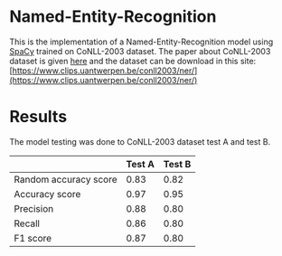 # Named-Entity-Recognition
This is the implementation of a Named-Entity-Recognition model using [SpaCy](https://spacy.io/) trained on CoNLL-2003 dataset. The paper about CoNLL-2003 dataset is given [here](http://aclweb.org/anthology/W03-0419) and the dataset can be download in this site: [https://www.clips.uantwerpen.be/conll2003/ner/](https://www.clips.uantwerpen.be/conll2003/ner/)

# Results
The model testing was done to CoNLL-2003 dataset test A and test B.

| | Test A  | Test B |
| -- | ------------- | ------------- |
| Random accuracy score | 0.83 | 0.82 |
| Accuracy score |  0.97 |  0.95 |
| Precision |  0.88 |  0.80 |
| Recall |  0.86  |  0.80 |
| F1 score | 0.87  |  0.80 |
